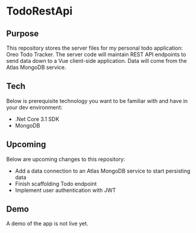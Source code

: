 # TodoRestApi

## Purpose
This repository stores the server files for my personal todo application: Oreo Todo Tracker. The server code will maintain REST API endpoints to send data down to a Vue client-side application. Data will come from the Atlas MongoDB service.

## Tech
Below is prerequisite technology you want to be familiar with and have in your dev environment:

* .Net Core 3.1 SDK
* MongoDB

## Upcoming
Below are upcoming changes to this repository:

* Add a data connection to an Atlas MongoDB service to start persisting data
* Finish scaffolding Todo endpoint
* Implement user authentication with JWT

## Demo
A demo of the app is not live yet.
